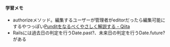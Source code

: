#### 学習メモ
- authorizeメソッド。編集するユーザーが管理者がeditorだったら編集可能にするやつっぽい[Punditをなるべくやさしく解説する \- Qiita](https://qiita.com/yutaro50/items/52484b7ae4ca87aa99a2)
- Railsには過去日の判定を行うDate.past?、未来日の判定を行うDate.future?がある